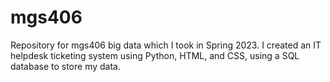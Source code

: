 # mgs406

Repository for mgs406 big data which I took in Spring 2023. I created an IT helpdesk ticketing system using Python, HTML, and CSS, using a SQL database to store my data.
